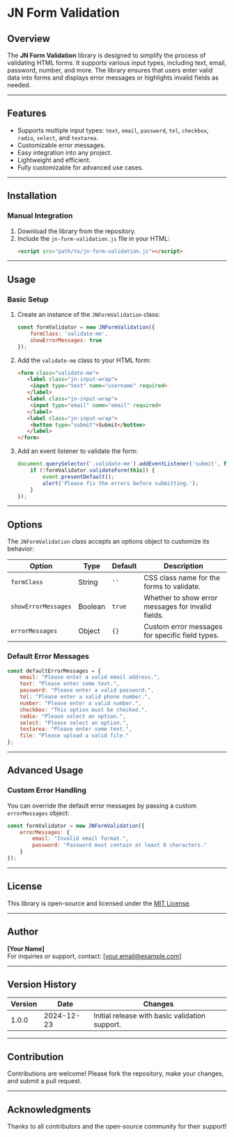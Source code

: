 # JN Form Validation

## Overview
The **JN Form Validation** library is designed to simplify the process of validating HTML forms. It supports various input types, including text, email, password, number, and more. The library ensures that users enter valid data into forms and displays error messages or highlights invalid fields as needed.

---

## Features
- Supports multiple input types: `text`, `email`, `password`, `tel`, `checkbox`, `radio`, `select`, and `textarea`.
- Customizable error messages.
- Easy integration into any project.
- Lightweight and efficient.
- Fully customizable for advanced use cases.

---

## Installation

<!-- ### Using npm (Recommended)
```bash
npm install jn-form-validation
``` -->

### Manual Integration
1. Download the library from the repository.
2. Include the `jn-form-validation.js` file in your HTML:
   ```html
   <script src="path/to/jn-form-validation.js"></script>
   ```

---

## Usage

### Basic Setup
1. Create an instance of the `JNFormValidation` class:
   ```javascript
   const formValidator = new JNFormValidation({
       formClass: 'validate-me',
       showErrorMessages: true
   });
   ```

2. Add the `validate-me` class to your HTML form:
   ```html
   <form class="validate-me">
      <label class="jn-input-wrap">
       <input type="text" name="username" required>
      </label>
      <label class="jn-input-wrap">
       <input type="email" name="email" required>
      </label>
      <label class="jn-input-wrap">
       <button type="submit">Submit</button>
      </label>
   </form>
   ```

3. Add an event listener to validate the form:
   ```javascript
   document.querySelector('.validate-me').addEventListener('submit', function(event) {
       if (!formValidator.validateForm(this)) {
           event.preventDefault();
           alert('Please fix the errors before submitting.');
       }
   });
   ```

---

## Options
The `JNFormValidation` class accepts an options object to customize its behavior:

| Option             | Type    | Default | Description                                      |
|--------------------|---------|---------|--------------------------------------------------|
| `formClass`        | String  | `''`    | CSS class name for the forms to validate.        |
| `showErrorMessages`| Boolean | `true`  | Whether to show error messages for invalid fields.|
| `errorMessages`    | Object  | `{}`    | Custom error messages for specific field types.  |

### Default Error Messages
```javascript
const defaultErrorMessages = {
    email: "Please enter a valid email address.",
    text: "Please enter some text.",
    password: "Please enter a valid password.",
    tel: "Please enter a valid phone number.",
    number: "Please enter a valid number.",
    checkbox: "This option must be checked.",
    radio: "Please select an option.",
    select: "Please select an option.",
    textarea: "Please enter some text.",
    file: "Please upload a valid file."
};
```

---

## Advanced Usage
### Custom Error Handling
You can override the default error messages by passing a custom `errorMessages` object:
```javascript
const formValidator = new JNFormValidation({
    errorMessages: {
        email: "Invalid email format.",
        password: "Password must contain at least 8 characters."
    }
});
```

---

## License
This library is open-source and licensed under the [MIT License](https://opensource.org/licenses/MIT).

---

## Author
**[Your Name]**  
For inquiries or support, contact: [your.email@example.com]

---

## Version History
| Version | Date       | Changes                                       |
|---------|------------|-----------------------------------------------|
| 1.0.0   | 2024-12-23 | Initial release with basic validation support.|

---

## Contribution
Contributions are welcome! Please fork the repository, make your changes, and submit a pull request.

---

## Acknowledgments
Thanks to all contributors and the open-source community for their support!
